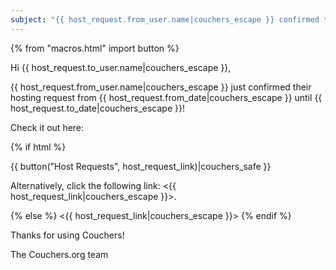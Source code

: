 ```yaml
---
subject: "{{ host_request.from_user.name|couchers_escape }} confirmed their hosting request!"
---
```


{% from "macros.html" import button %}

Hi {{ host_request.to_user.name|couchers_escape }},

{{ host_request.from_user.name|couchers_escape }} just confirmed their hosting request from {{ host_request.from_date|couchers_escape }} until {{ host_request.to_date|couchers_escape }}!

Check it out here:

{% if html %}

{{ button("Host Requests", host_request_link)|couchers_safe }}

Alternatively, click the following link: <{{ host_request_link|couchers_escape }}>.

{% else %}
<{{ host_request_link|couchers_escape }}>
{% endif %}

Thanks for using Couchers!

The Couchers.org team
